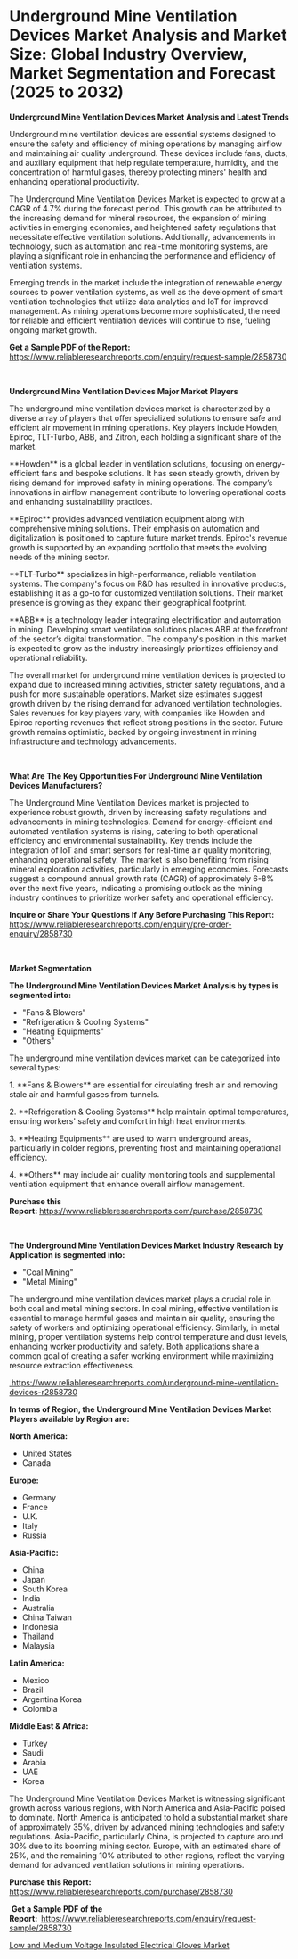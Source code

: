 <p><h1>Underground Mine Ventilation Devices Market Analysis and Market Size: Global Industry Overview, Market Segmentation and Forecast (2025 to 2032)</h1></p><p><strong>Underground Mine Ventilation Devices Market Analysis and Latest Trends</strong></p>
<p><p>Underground mine ventilation devices are essential systems designed to ensure the safety and efficiency of mining operations by managing airflow and maintaining air quality underground. These devices include fans, ducts, and auxiliary equipment that help regulate temperature, humidity, and the concentration of harmful gases, thereby protecting miners' health and enhancing operational productivity.</p><p>The Underground Mine Ventilation Devices Market is expected to grow at a CAGR of 4.7% during the forecast period. This growth can be attributed to the increasing demand for mineral resources, the expansion of mining activities in emerging economies, and heightened safety regulations that necessitate effective ventilation solutions. Additionally, advancements in technology, such as automation and real-time monitoring systems, are playing a significant role in enhancing the performance and efficiency of ventilation systems.</p><p>Emerging trends in the market include the integration of renewable energy sources to power ventilation systems, as well as the development of smart ventilation technologies that utilize data analytics and IoT for improved management. As mining operations become more sophisticated, the need for reliable and efficient ventilation devices will continue to rise, fueling ongoing market growth.</p></p>
<p><strong>Get a Sample PDF of the Report:&nbsp;</strong> <a href="https://www.reliableresearchreports.com/enquiry/request-sample/2858730?utm_campaign=2930&utm_medium=2&utm_source=Github&utm_content=ia&utm_term=12032025&utm_id=underground-mine-ventilation-devices">https://www.reliableresearchreports.com/enquiry/request-sample/2858730</a></p>
<p>&nbsp;</p>
<p><strong>Underground Mine Ventilation Devices Major Market Players</strong></p>
<p><p>The underground mine ventilation devices market is characterized by a diverse array of players that offer specialized solutions to ensure safe and efficient air movement in mining operations. Key players include Howden, Epiroc, TLT-Turbo, ABB, and Zitron, each holding a significant share of the market.</p><p>**Howden** is a global leader in ventilation solutions, focusing on energy-efficient fans and bespoke solutions. It has seen steady growth, driven by rising demand for improved safety in mining operations. The company’s innovations in airflow management contribute to lowering operational costs and enhancing sustainability practices.</p><p>**Epiroc** provides advanced ventilation equipment along with comprehensive mining solutions. Their emphasis on automation and digitalization is positioned to capture future market trends. Epiroc's revenue growth is supported by an expanding portfolio that meets the evolving needs of the mining sector.</p><p>**TLT-Turbo** specializes in high-performance, reliable ventilation systems. The company's focus on R&D has resulted in innovative products, establishing it as a go-to for customized ventilation solutions. Their market presence is growing as they expand their geographical footprint.</p><p>**ABB** is a technology leader integrating electrification and automation in mining. Developing smart ventilation solutions places ABB at the forefront of the sector’s digital transformation. The company's position in this market is expected to grow as the industry increasingly prioritizes efficiency and operational reliability.</p><p>The overall market for underground mine ventilation devices is projected to expand due to increased mining activities, stricter safety regulations, and a push for more sustainable operations. Market size estimates suggest growth driven by the rising demand for advanced ventilation technologies. Sales revenues for key players vary, with companies like Howden and Epiroc reporting revenues that reflect strong positions in the sector. Future growth remains optimistic, backed by ongoing investment in mining infrastructure and technology advancements.</p></p>
<p>&nbsp;</p>
<p><strong>What Are The Key Opportunities For Underground Mine Ventilation Devices Manufacturers?</strong></p>
<p><p>The Underground Mine Ventilation Devices market is projected to experience robust growth, driven by increasing safety regulations and advancements in mining technologies. Demand for energy-efficient and automated ventilation systems is rising, catering to both operational efficiency and environmental sustainability. Key trends include the integration of IoT and smart sensors for real-time air quality monitoring, enhancing operational safety. The market is also benefiting from rising mineral exploration activities, particularly in emerging economies. Forecasts suggest a compound annual growth rate (CAGR) of approximately 6-8% over the next five years, indicating a promising outlook as the mining industry continues to prioritize worker safety and operational efficiency.</p></p>
<p><strong>Inquire or Share Your Questions If Any Before Purchasing This Report:</strong> <a href="https://www.reliableresearchreports.com/enquiry/pre-order-enquiry/2858730?utm_campaign=2930&utm_medium=2&utm_source=Github&utm_content=ia&utm_term=12032025&utm_id=underground-mine-ventilation-devices">https://www.reliableresearchreports.com/enquiry/pre-order-enquiry/2858730</a></p>
<p>&nbsp;</p>
<p><strong>Market Segmentation</strong></p>
<p><strong>The Underground Mine Ventilation Devices Market Analysis by types is segmented into:</strong></p>
<p><ul><li>"Fans & Blowers"</li><li>"Refrigeration & Cooling Systems"</li><li>"Heating Equipments"</li><li>"Others"</li></ul></p>
<p><p>The underground mine ventilation devices market can be categorized into several types: </p><p>1. **Fans & Blowers** are essential for circulating fresh air and removing stale air and harmful gases from tunnels.  </p><p>2. **Refrigeration & Cooling Systems** help maintain optimal temperatures, ensuring workers' safety and comfort in high heat environments.  </p><p>3. **Heating Equipments** are used to warm underground areas, particularly in colder regions, preventing frost and maintaining operational efficiency.  </p><p>4. **Others** may include air quality monitoring tools and supplemental ventilation equipment that enhance overall airflow management.</p></p>
<p><strong>Purchase this Report:&nbsp;</strong><a href="https://www.reliableresearchreports.com/purchase/2858730?utm_campaign=2930&utm_medium=2&utm_source=Github&utm_content=ia&utm_term=12032025&utm_id=underground-mine-ventilation-devices">https://www.reliableresearchreports.com/purchase/2858730</a></p>
<p>&nbsp;</p>
<p><strong>The Underground Mine Ventilation Devices Market Industry Research by Application is segmented into:</strong></p>
<p><ul><li>"Coal Mining"</li><li>"Metal Mining"</li></ul></p>
<p><p>The underground mine ventilation devices market plays a crucial role in both coal and metal mining sectors. In coal mining, effective ventilation is essential to manage harmful gases and maintain air quality, ensuring the safety of workers and optimizing operational efficiency. Similarly, in metal mining, proper ventilation systems help control temperature and dust levels, enhancing worker productivity and safety. Both applications share a common goal of creating a safer working environment while maximizing resource extraction effectiveness.</p></p>
<p><a href="https://www.reliableresearchreports.com/underground-mine-ventilation-devices-r2858730?utm_campaign=2930&utm_medium=2&utm_source=Github&utm_content=ia&utm_term=12032025&utm_id=underground-mine-ventilation-devices">&nbsp;https://www.reliableresearchreports.com/underground-mine-ventilation-devices-r2858730</a></p>
<p><strong>In terms of Region, the Underground Mine Ventilation Devices Market Players available by Region are:</strong></p>
<p>
    <p> <strong> North America: </strong>
        <ul>
            <li>United States</li>
            <li>Canada</li>
        </ul>
        </p> 
    <p> <strong> Europe: </strong>
        <ul>
            <li>Germany</li>
            <li>France</li>
            <li>U.K.</li>
            <li>Italy</li>
            <li>Russia</li>
        </ul>
        </p> 
    <p> <strong> Asia-Pacific: </strong>
        <ul>
            <li>China</li>
            <li>Japan</li>
            <li>South Korea</li>
            <li>India</li>
            <li>Australia</li>
            <li>China Taiwan</li>
            <li>Indonesia</li>
            <li>Thailand</li>
            <li>Malaysia</li>
        </ul>
        </p> 
    <p> <strong> Latin America: </strong>
        <ul>
            <li>Mexico</li>
            <li>Brazil</li>
            <li>Argentina Korea</li>
            <li>Colombia</li>
        </ul>
        </p> 
    <p> <strong> Middle East & Africa: </strong>
        <ul>
            <li>Turkey</li>
            <li>Saudi</li>
            <li>Arabia</li>
            <li>UAE</li>
            <li>Korea</li>
        </ul>
    </p>
    </p>
<p><p>The Underground Mine Ventilation Devices Market is witnessing significant growth across various regions, with North America and Asia-Pacific poised to dominate. North America is anticipated to hold a substantial market share of approximately 35%, driven by advanced mining technologies and safety regulations. Asia-Pacific, particularly China, is projected to capture around 30% due to its booming mining sector. Europe, with an estimated share of 25%, and the remaining 10% attributed to other regions, reflect the varying demand for advanced ventilation solutions in mining operations.</p></p>
<p><strong>Purchase this Report: </strong><a href="https://www.reliableresearchreports.com/purchase/2858730?utm_campaign=2930&utm_medium=2&utm_source=Github&utm_content=ia&utm_term=12032025&utm_id=underground-mine-ventilation-devices">https://www.reliableresearchreports.com/purchase/2858730</a></p>
<p>&nbsp;<strong>Get a Sample PDF of the Report:&nbsp;&nbsp;</strong><a href="https://www.reliableresearchreports.com/enquiry/request-sample/2858730?utm_campaign=2930&utm_medium=2&utm_source=Github&utm_content=ia&utm_term=12032025&utm_id=underground-mine-ventilation-devices">https://www.reliableresearchreports.com/enquiry/request-sample/2858730</a></p>
<p><strong></strong></p>
<p><p><a href="https://github.com/organophelia8282/Market-Research-Report-List-1/blob/main/low-and-medium-voltage-insulated-electrical-gloves-market.md?utm_campaign=2930&utm_medium=2&utm_source=Github&utm_content=ia&utm_term=12032025&utm_id=underground-mine-ventilation-devices">Low and Medium Voltage Insulated Electrical Gloves Market</a></p></p>